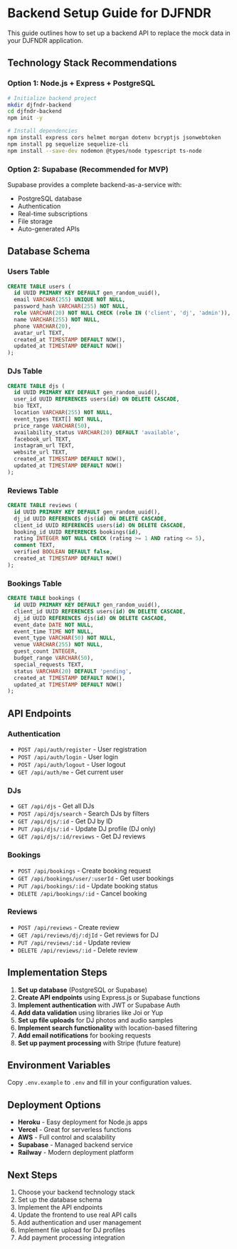 # Backend Setup Guide for DJFNDR

This guide outlines how to set up a backend API to replace the mock data in your DJFNDR application.

## Technology Stack Recommendations

### Option 1: Node.js + Express + PostgreSQL
```bash
# Initialize backend project
mkdir djfndr-backend
cd djfndr-backend
npm init -y

# Install dependencies
npm install express cors helmet morgan dotenv bcryptjs jsonwebtoken
npm install pg sequelize sequelize-cli
npm install --save-dev nodemon @types/node typescript ts-node
```

### Option 2: Supabase (Recommended for MVP)
Supabase provides a complete backend-as-a-service with:
- PostgreSQL database
- Authentication
- Real-time subscriptions
- File storage
- Auto-generated APIs

## Database Schema

### Users Table
```sql
CREATE TABLE users (
  id UUID PRIMARY KEY DEFAULT gen_random_uuid(),
  email VARCHAR(255) UNIQUE NOT NULL,
  password_hash VARCHAR(255) NOT NULL,
  role VARCHAR(20) NOT NULL CHECK (role IN ('client', 'dj', 'admin')),
  name VARCHAR(255) NOT NULL,
  phone VARCHAR(20),
  avatar_url TEXT,
  created_at TIMESTAMP DEFAULT NOW(),
  updated_at TIMESTAMP DEFAULT NOW()
);
```

### DJs Table
```sql
CREATE TABLE djs (
  id UUID PRIMARY KEY DEFAULT gen_random_uuid(),
  user_id UUID REFERENCES users(id) ON DELETE CASCADE,
  bio TEXT,
  location VARCHAR(255) NOT NULL,
  event_types TEXT[] NOT NULL,
  price_range VARCHAR(50),
  availability_status VARCHAR(20) DEFAULT 'available',
  facebook_url TEXT,
  instagram_url TEXT,
  website_url TEXT,
  created_at TIMESTAMP DEFAULT NOW(),
  updated_at TIMESTAMP DEFAULT NOW()
);
```

### Reviews Table
```sql
CREATE TABLE reviews (
  id UUID PRIMARY KEY DEFAULT gen_random_uuid(),
  dj_id UUID REFERENCES djs(id) ON DELETE CASCADE,
  client_id UUID REFERENCES users(id) ON DELETE CASCADE,
  booking_id UUID REFERENCES bookings(id),
  rating INTEGER NOT NULL CHECK (rating >= 1 AND rating <= 5),
  comment TEXT,
  verified BOOLEAN DEFAULT false,
  created_at TIMESTAMP DEFAULT NOW()
);
```

### Bookings Table
```sql
CREATE TABLE bookings (
  id UUID PRIMARY KEY DEFAULT gen_random_uuid(),
  client_id UUID REFERENCES users(id) ON DELETE CASCADE,
  dj_id UUID REFERENCES djs(id) ON DELETE CASCADE,
  event_date DATE NOT NULL,
  event_time TIME NOT NULL,
  event_type VARCHAR(50) NOT NULL,
  venue VARCHAR(255) NOT NULL,
  guest_count INTEGER,
  budget_range VARCHAR(50),
  special_requests TEXT,
  status VARCHAR(20) DEFAULT 'pending',
  created_at TIMESTAMP DEFAULT NOW(),
  updated_at TIMESTAMP DEFAULT NOW()
);
```

## API Endpoints

### Authentication
- `POST /api/auth/register` - User registration
- `POST /api/auth/login` - User login
- `POST /api/auth/logout` - User logout
- `GET /api/auth/me` - Get current user

### DJs
- `GET /api/djs` - Get all DJs
- `POST /api/djs/search` - Search DJs by filters
- `GET /api/djs/:id` - Get DJ by ID
- `PUT /api/djs/:id` - Update DJ profile (DJ only)
- `GET /api/djs/:id/reviews` - Get DJ reviews

### Bookings
- `POST /api/bookings` - Create booking request
- `GET /api/bookings/user/:userId` - Get user bookings
- `PUT /api/bookings/:id` - Update booking status
- `DELETE /api/bookings/:id` - Cancel booking

### Reviews
- `POST /api/reviews` - Create review
- `GET /api/reviews/dj/:djId` - Get reviews for DJ
- `PUT /api/reviews/:id` - Update review
- `DELETE /api/reviews/:id` - Delete review

## Implementation Steps

1. **Set up database** (PostgreSQL or Supabase)
2. **Create API endpoints** using Express.js or Supabase functions
3. **Implement authentication** with JWT or Supabase Auth
4. **Add data validation** using libraries like Joi or Yup
5. **Set up file uploads** for DJ photos and audio samples
6. **Implement search functionality** with location-based filtering
7. **Add email notifications** for booking requests
8. **Set up payment processing** with Stripe (future feature)

## Environment Variables

Copy `.env.example` to `.env` and fill in your configuration values.

## Deployment Options

- **Heroku** - Easy deployment for Node.js apps
- **Vercel** - Great for serverless functions
- **AWS** - Full control and scalability
- **Supabase** - Managed backend service
- **Railway** - Modern deployment platform

## Next Steps

1. Choose your backend technology stack
2. Set up the database schema
3. Implement the API endpoints
4. Update the frontend to use real API calls
5. Add authentication and user management
6. Implement file upload for DJ profiles
7. Add payment processing integration